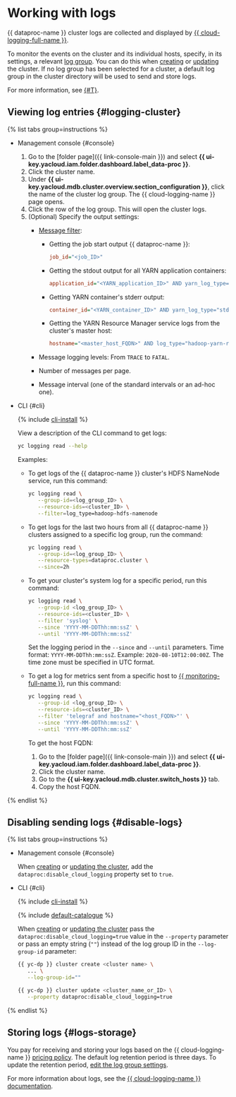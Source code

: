 # Working with logs

{{ dataproc-name }} cluster logs are collected and displayed by [{{ cloud-logging-full-name }}](../../logging).

To monitor the events on the cluster and its individual hosts, specify, in its settings, a relevant [log group](../../logging/concepts/log-group.md). You can do this when [creating](cluster-create.md) or [updating](cluster-update.md) the cluster. If no log group has been selected for a cluster, a default log group in the cluster directory will be used to send and store logs.

For more information, see [{#T}](../concepts/logs.md).

## Viewing log entries {#logging-cluster}

{% list tabs group=instructions %}

- Management console {#console}

   1. Go to the [folder page]({{ link-console-main }}) and select **{{ ui-key.yacloud.iam.folder.dashboard.label_data-proc }}**.
   1. Click the cluster name.
   1. Under **{{ ui-key.yacloud.mdb.cluster.overview.section_configuration }}**, click the name of the cluster log group. The {{ cloud-logging-name }} page opens.
   1. Click the row of the log group. This will open the cluster logs.
   1. (Optional) Specify the output settings:
      * [Message filter](../concepts/logs.md):
         * Getting the job start output {{ dataproc-name }}:

            ```ini
            job_id="<job_ID>"
            ```

         * Getting the stdout output for all YARN application containers:

            ```ini
            application_id="<YARN_application_ID>" AND yarn_log_type="stdout"
            ```

         * Getting YARN container's stderr output:

            ```ini
            container_id="<YARN_container_ID>" AND yarn_log_type="stderr"
            ```

         * Getting the YARN Resource Manager service logs from the cluster's master host:

            ```ini
            hostname="<master_host_FQDN>" AND log_type="hadoop-yarn-resourcemanager"
            ```

      * Message logging levels: From `TRACE` to `FATAL`.
      * Number of messages per page.
      * Message interval (one of the standard intervals or an ad-hoc one).

- CLI {#cli}

   {% include [cli-install](../../_includes/cli-install.md) %}

   View a description of the CLI command to get logs:

   ```bash
   yc logging read --help
   ```

   Examples:

   * To get logs of the {{ dataproc-name }} cluster's HDFS NameNode service, run this command:

      ```bash
      yc logging read \
         --group-id=<log_group_ID> \
         --resource-ids=<cluster_ID> \
         --filter=log_type=hadoop-hdfs-namenode
      ```

   * To get logs for the last two hours from all {{ dataproc-name }} clusters assigned to a specific log group, run the command:

      ```bash
      yc logging read \
         --group-id=<log_group_ID> \
         --resource-types=dataproc.cluster \
         --since=2h
      ```

   * To get your cluster's system log for a specific period, run this command:

      ```bash
      yc logging read \
         --group-id <log_group_ID> \
         --resource-ids=<cluster_ID> \
         --filter 'syslog' \
         --since 'YYYY-MM-DDThh:mm:ssZ' \
         --until 'YYYY-MM-DDThh:mm:ssZ'
      ```

      Set the logging period in the `--since` and `--until` parameters. Time format: `YYYY-MM-DDThh:mm:ssZ`. Example: `2020-08-10T12:00:00Z`. The time zone must be specified in UTC format.

   * To get a log for metrics sent from a specific host to [{{ monitoring-full-name }}](../../monitoring/index.yaml), run this command:

      ```bash
      yc logging read \
         --group-id <log_group_ID> \
         --resource-ids=<cluster_ID> \
         --filter 'telegraf and hostname="<host_FQDN>"' \
         --since 'YYYY-MM-DDThh:mm:ssZ' \
         --until 'YYYY-MM-DDThh:mm:ssZ'
      ```

      To get the host FQDN:

      1. Go to the [folder page]({{ link-console-main }}) and select **{{ ui-key.yacloud.iam.folder.dashboard.label_data-proc }}**.
      1. Click the cluster name.
      1. Go to the **{{ ui-key.yacloud.mdb.cluster.switch_hosts }}** tab.
      1. Copy the host FQDN.

{% endlist %}

## Disabling sending logs {#disable-logs}

{% list tabs group=instructions %}

- Management console {#console}

   When [creating](cluster-create.md) or [updating the cluster](cluster-update.md), add the `dataproc:disable_cloud_logging` property set to `true`.

- CLI {#cli}

   {% include [cli-install](../../_includes/cli-install.md) %}

   {% include [default-catalogue](../../_includes/default-catalogue.md) %}

   When [creating](cluster-create.md) or [updating the cluster](cluster-update.md) pass the `dataproc:disable_cloud_logging=true` value in the `--property` parameter or pass an empty string (`""`) instead of the log group ID in the `--log-group-id` parameter:

   ```bash
   {{ yc-dp }} cluster create <cluster name> \
      ... \
      --log-group-id=""
   ```

   ```bash
   {{ yc-dp }} cluster update <cluster_name_or_ID> \
      --property dataproc:disable_cloud_logging=true
   ```

{% endlist %}

## Storing logs {#logs-storage}

You pay for receiving and storing your logs based on the {{ cloud-logging-name }} [pricing policy](../../logging/pricing.md). The default log retention period is three days. To update the retention period, [edit the log group settings](../../logging/operations/retention-period.md).

For more information about logs, see the [{{ cloud-logging-name }} documentation](../../logging/operations/index.md).
